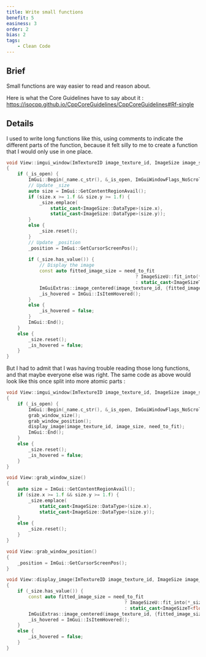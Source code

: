 ```yaml
---
title: Write small functions
benefit: 5
easiness: 3
order: 2
bias: 2
tags:
    - Clean Code
---
```


## Brief

Small functions are way easier to read and reason about.

Here is what the Core Guidelines have to say about it : https://isocpp.github.io/CppCoreGuidelines/CppCoreGuidelines#Rf-single

## Details

I used to write long functions like this, using comments to indicate the different parts of the function, because it felt silly to me to create a function that I would only use in one place.

```cpp
void View::imgui_window(ImTextureID image_texture_id, ImageSize image_size, bool need_to_fit) 
{ 
    if (_is_open) { 
        ImGui::Begin(_name.c_str(), &_is_open, ImGuiWindowFlags_NoScrollbar); 
        // Update _size 
        auto size = ImGui::GetContentRegionAvail(); 
        if (size.x >= 1.f && size.y >= 1.f) { 
            _size.emplace( 
                static_cast<ImageSize::DataType>(size.x), 
                static_cast<ImageSize::DataType>(size.y)); 
        } 
        else { 
            _size.reset(); 
        } 
        // Update _position 
        _position = ImGui::GetCursorScreenPos(); 
 
        if (_size.has_value()) { 
            // Display the image 
            const auto fitted_image_size = need_to_fit 
                                               ? ImageSizeU::fit_into(*_size, image_size) 
                                               : static_cast<ImageSizeT<float>>(*_size); 
            ImGuiExtras::image_centered(image_texture_id, {fitted_image_size.width(), fitted_image_size.height()}); 
            _is_hovered = ImGui::IsItemHovered(); 
        } 
        else { 
            _is_hovered = false; 
        } 
        ImGui::End(); 
    } 
    else { 
        _size.reset(); 
        _is_hovered = false; 
    } 
} 
```

But I had to admit that I was having trouble reading those long functions, and that maybe everyone else was right.
The same code as above would look like this once split into more atomic parts :

```cpp
void View::imgui_window(ImTextureID image_texture_id, ImageSize image_size, bool need_to_fit)
{
    if (_is_open) {
        ImGui::Begin(_name.c_str(), &_is_open, ImGuiWindowFlags_NoScrollbar);
        grab_window_size();
        grab_window_position();
        display_image(image_texture_id, image_size, need_to_fit);
        ImGui::End();
    }
    else {
        _size.reset();
        _is_hovered = false;
    }
}

void View::grab_window_size()
{
    auto size = ImGui::GetContentRegionAvail();
    if (size.x >= 1.f && size.y >= 1.f) {
        _size.emplace(
            static_cast<ImageSize::DataType>(size.x),
            static_cast<ImageSize::DataType>(size.y));
    }
    else {
        _size.reset();
    }
}

void View::grab_window_position()
{
    _position = ImGui::GetCursorScreenPos();
}

void View::display_image(ImTextureID image_texture_id, ImageSize image_size, bool need_to_fit)
{
    if (_size.has_value()) {
        const auto fitted_image_size = need_to_fit
                                           ? ImageSizeU::fit_into(*_size, image_size)
                                           : static_cast<ImageSizeT<float>>(*_size);
        ImGuiExtras::image_centered(image_texture_id, {fitted_image_size.width(), fitted_image_size.height()});
        _is_hovered = ImGui::IsItemHovered();
    }
    else {
        _is_hovered = false;
    }
}
```